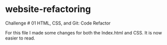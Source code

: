 # website-refactoring
Challenge # 01 HTML, CSS, and Git: Code Refactor

For this file I made some changes for both the Index.html and CSS. It is now easier to read.

